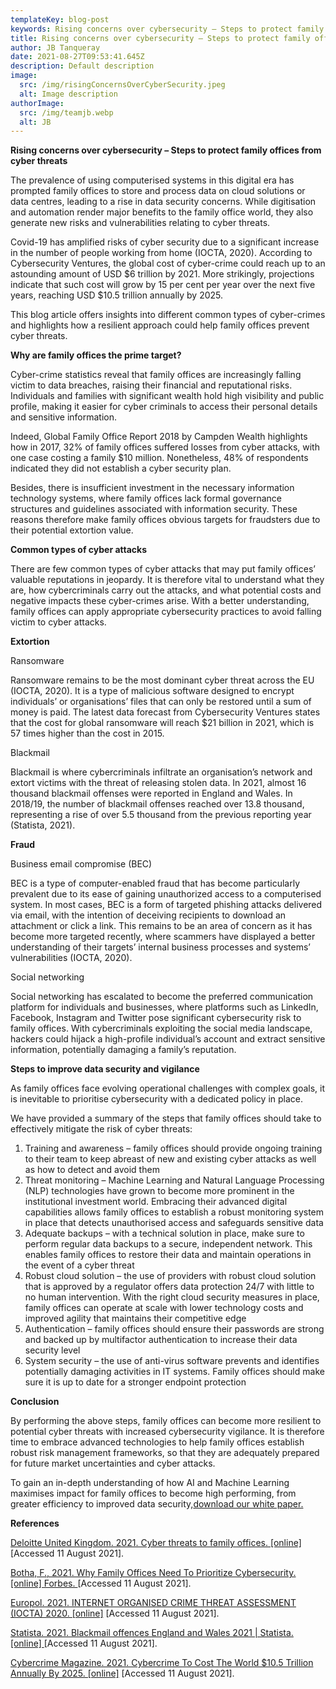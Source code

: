 ```yaml
---
templateKey: blog-post
keywords: Rising concerns over cybersecurity – Steps to protect family offices from cyber threats
title: Rising concerns over cybersecurity – Steps to protect family offices from cyber threats
author: JB Tanqueray
date: 2021-08-27T09:53:41.645Z
description: Default description
image:
  src: /img/risingConcernsOverCyberSecurity.jpeg
  alt: Image description
authorImage: 
  src: /img/teamjb.webp
  alt: JB
---
```

<b>Rising concerns over cybersecurity – Steps to protect family offices from cyber threats</b>

The prevalence of using computerised systems in this digital era has prompted family offices to store and process data on cloud solutions or data centres, leading to a rise in data security concerns. While digitisation and automation render major benefits to the family office world, they also generate new risks and vulnerabilities relating to cyber threats.

Covid-19 has amplified risks of cyber security due to a significant increase in the number of people working from home (IOCTA, 2020). According to Cybersecurity Ventures, the global cost of cyber-crime could reach up to an astounding amount of USD $6 trillion by 2021. More strikingly, projections indicate that such cost will grow by 15 per cent per year over the next five years, reaching USD $10.5 trillion annually by 2025.

This blog article offers insights into different common types of cyber-crimes and highlights how a resilient approach could help family offices prevent cyber threats.

<b>Why are family offices the prime target?</b>

Cyber-crime statistics reveal that family offices are increasingly falling victim to data breaches, raising their financial and reputational risks. Individuals and families with significant wealth hold high visibility and public profile, making it easier for cyber criminals to access their personal details and sensitive information.

Indeed, Global Family Office Report 2018 by Campden Wealth highlights how in 2017, 32% of family offices suffered losses from cyber attacks, with one case costing a family $10 million. Nonetheless, 48% of respondents indicated they did not establish a cyber security plan.

Besides, there is insufficient investment in the necessary information technology systems, where family offices lack formal governance structures and guidelines associated with information security. These reasons therefore make family offices obvious targets for fraudsters due to their potential extortion value.

<b>Common types of cyber attacks</b>

There are few common types of cyber attacks that may put family offices’ valuable reputations in jeopardy. It is therefore vital to understand what they are, how cybercriminals carry out the attacks, and what potential costs and negative impacts these cyber-crimes arise. With a better understanding, family offices can apply appropriate cybersecurity practices to avoid falling victim to cyber attacks.

<b>Extortion</b>

Ransomware

Ransomware remains to be the most dominant cyber threat across the EU (IOCTA, 2020). It is a type of malicious software designed to encrypt individuals’ or organisations’ files that can only be restored until a sum of money is paid. The latest data forecast from Cybersecurity Ventures states that the cost for global ransomware will reach $21 billion in 2021, which is 57 times higher than the cost in 2015.

Blackmail

Blackmail is where cybercriminals infiltrate an organisation’s network and extort victims with the threat of releasing stolen data. In 2021, almost 16 thousand blackmail offenses were reported in England and Wales. In 2018/19, the number of blackmail offenses reached over 13.8 thousand, representing a rise of over 5.5 thousand from the previous reporting year (Statista, 2021).

<b>Fraud</b>

Business email compromise (BEC)

BEC is a type of computer-enabled fraud that has become particularly prevalent due to its ease of gaining unauthorized access to a computerised system. In most cases, BEC is a form of targeted phishing attacks delivered via email, with the intention of deceiving recipients to download an attachment or click a link. This remains to be an area of concern as it has become more targeted recently, where scammers have displayed a better understanding of their targets’ internal business processes and systems’ vulnerabilities (IOCTA, 2020).

Social networking

Social networking has escalated to become the preferred communication platform for individuals and businesses, where platforms such as LinkedIn, Facebook, Instagram and Twitter pose significant cybersecurity risk to family offices. With cybercriminals exploiting the social media landscape, hackers could hijack a high-profile individual’s account and extract sensitive information, potentially damaging a family’s reputation.

<b>Steps to improve data security and vigilance</b>

As family offices face evolving operational challenges with complex goals, it is inevitable to prioritise cybersecurity with a dedicated policy in place.

We have provided a summary of the steps that family offices should take to effectively mitigate the risk of cyber threats:

1. Training and awareness – family offices should provide ongoing training to their team to keep abreast of new and existing cyber attacks as well as how to detect and avoid them
2. Threat monitoring – Machine Learning and Natural Language Processing (NLP) technologies have grown to become more prominent in the institutional investment world. Embracing their advanced digital capabilities allows family offices to establish a robust monitoring system in place that detects unauthorised access and safeguards sensitive data
3. Adequate backups – with a technical solution in place, make sure to perform regular data backups to a secure, independent network. This enables family offices to restore their data and maintain operations in the event of a cyber threat
4. Robust cloud solution – the use of providers with robust cloud solution that is approved by a regulator offers data protection 24/7 with little to no human intervention. With the right cloud security measures in place, family offices can operate at scale with lower technology costs and improved agility that maintains their competitive edge
5. Authentication – family offices should ensure their passwords are strong and backed up by multifactor authentication to increase their data security level
6. System security – the use of anti-virus software prevents and identifies potentially damaging activities in IT systems. Family offices should make sure it is up to date for a stronger endpoint protection

<b>Conclusion</b>

By performing the above steps, family offices can become more resilient to potential cyber threats with increased cybersecurity vigilance. It is therefore time to embrace advanced technologies to help family offices establish robust risk management frameworks, so that they are adequately prepared for future market uncertainties and cyber attacks.

To gain an in-depth understanding of how AI and Machine Learning maximises impact for family offices to become high performing, from greater efficiency to improved data security,[download our white paper.]()

<b>References</b>


[Deloitte United Kingdom. 2021. Cyber threats to family offices. [online]](https://www2.deloitte.com/uk/en/pages/private-markets/articles/cyber-threats-to-family-offices.html) [Accessed 11 August 2021].

[Botha, F., 2021. Why Family Offices Need To Prioritize Cybersecurity. [online] Forbes. ](https://www.forbes.com/sites/francoisbotha/2018/11/10/why-family-offices-need-to-prioritize-cyber-security/?sh=1a56a6d6601a) [Accessed 11 August 2021].

[Europol. 2021. INTERNET ORGANISED CRIME THREAT ASSESSMENT (IOCTA) 2020. [online]](https://www.europol.europa.eu/publications-events/main-reports/internet-organised-crime-threat-assessment-iocta-2020) [Accessed 11 August 2021].

[Statista. 2021. Blackmail offences England and Wales 2021 | Statista. [online] ](https://www.statista.com/statistics/303565/blackmail-in-england-and-wales-uk-y-on-y/) [Accessed 11 August 2021].

[Cybercrime Magazine. 2021. Cybercrime To Cost The World $10.5 Trillion Annually By 2025. [online]](https://cybersecurityventures.com/hackerpocalypse-cybercrime-report-2016/) [Accessed 11 August 2021].
